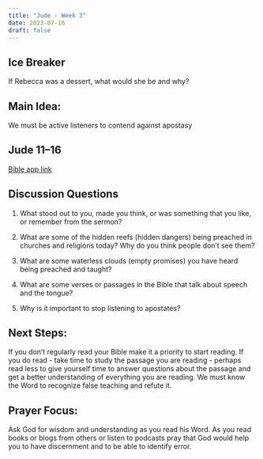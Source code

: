 ```yaml
---
title: "Jude - Week 3"
date: 2023-07-16
draft: false
---
```


## Ice Breaker
If Rebecca was a dessert, what would she be and why?

## Main Idea:
We must be active listeners to contend against apostasy

## Jude 11–16
[Bible app link](https://www.bible.com/bible/59/JUD.1.ESV)

## Discussion Questions
1. What stood out to you, made you think, or was something that you like, or remember
from the sermon?

2. What are some of the hidden reefs (hidden dangers) being preached in churches and
religions today? Why do you think people don’t see them?

3. What are some waterless clouds (empty promises) you have heard being preached and
taught?

4. What are some verses or passages in the Bible that talk about speech and the tongue?
5. Why is it important to stop listening to apostates?

## Next Steps: 
If you don’t regularly read your Bible make it a priority to start reading. If you do
read - take time to study the passage you are reading - perhaps read less to give yourself time
to answer questions about the passage and get a better understanding of everything you are
reading. We must know the Word to recognize false teaching and refute it.

## Prayer Focus: 
Ask God for wisdom and understanding as you read his Word. As you read
books or blogs from others or listen to podcasts pray that God would help you to have
discernment and to be able to identify error.
